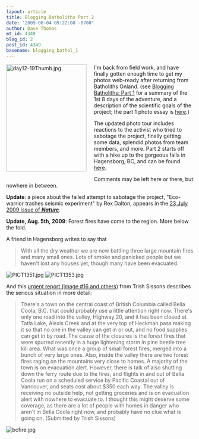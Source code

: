 ```yaml
---
layout: article
title: Blogging Batholiths Part 2
date: '2009-08-04 09:22:08 -0700'
author: Dave Thomas
mt_id: 4349
blog_id: 2
post_id: 4349
basename: blogging_bathol_1
---
```

<img src="{{ site.baseurl }}/uploads/2009/day12-19Thumb.jpg" alt="day12-19Thumb.jpg" width="216" height="288" style="float: left; margin: 0 20px 20px 0;" class="mt-image-left" />

I'm back from field work, and have finally gotten enough time to get my photos web-ready after returning from Batholiths Onland.
(see [Blogging Batholiths: Part 1](http://pandasthumb.org/archives/2009/07/blogging-bathol.html) for a summary of the 1st 8 days of the adventure, and a description of the scientific goals of the project; the part 1 photo essay is [here](http://nmskeptic.blogspot.com/2009/07/blogging-batholiths.html).) 

The updated photo tour includes reactions to the activist who tried to sabotage the project, finally getting some data, splendid photos from team members, and more. Part 2 starts off with a hike up to the gorgeous falls in Hagensborg, BC, and can be found [here](http://nmskeptic.blogspot.com/2009/07/blogging-batholiths-part-2.html).  

Comments may be left here or there, but nowhere in between.

**Update**: a piece about the failed attempt to sabotage the project, "Eco-warrior trashes seismic experiment" by Rex Dalton, appears in the [23 July 2009 issue of _**Nature**_](http://www.nature.com/news/2009/090723/full/news.2009.715.html).

**Update, Aug. 5th, 2009**: Forest fires have come to the region. More below the fold.

A friend in Hagensborg writes to say that 


> With all the dry weather we are now battling three large mountain fires and many small ones.  Lots of smoke and panicked people but we haven't lost any houses yet, though many have been evacuated.

<img src="{{ site.baseurl }}/uploads/2009/PICT1351.jpg" alt="PICT1351.jpg" />

<img src="{{ site.baseurl }}/uploads/2009/PICT1353.jpg" alt="PICT1353.jpg" />

And this [urgent report (image #16 and others)](http://www.cbc.ca/bc/photogallery/template.html?dataPath=/photogallery/regions/bc/gallery_873/xml/gallery_873.xml) from Trish Sissons describes the serious situation in more detail:


> There's a town on the central coast of British Columbia called Bella Coola, B.C. that could probably use a little attention right now.  There's only one road into the valley, Highway 20, and it has been closed at Tatla Lake, Alexis Creek and at the very top of Heckman pass making it so that no one in the valley can get in or out, and no food supplies can get in by road.  The cause of the closures is the forest fires that were spurred recently in a huge lightening storm in pine beetle tree kill area.  What was once a group of small forest fires, merged into a bunch of very large ones. Also, inside the valley there are two forest fires raging on the mountains very close to homes. A majority of the town is on evacuation alert.  However, there is talk of also shutting down the ferry route due to the fires, and flights in and out of Bella Coola run on a scheduled service by Pacific Coastal out of Vancouver, and seats cost about $350 each way. The valley is receiving no outside help, not getting groceries and is on evacuation alert with nowhere to evacuate to.  I thought this might deserve some coverage, as there are a lot of people with homes in danger who aren't in Bella Coola right now, and probably have no clue what is going on. (Submitted by Trish Sissons)


<img src="{{ site.baseurl }}/uploads/2009/bcfire.jpg" alt="bcfire.jpg" />
